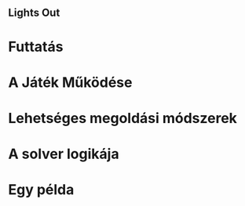 ## Lights Out

# Futtatás

# A Játék Működése

# Lehetséges megoldási módszerek

# A solver logikája

# Egy példa
 
